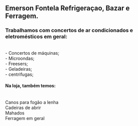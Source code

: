 <!doctype html>
 <html>
   <body>
    <p><h2><strong>Emerson Fontela Refrigeraçao, Bazar e Ferragem.</strong></h2></p>
    <p><h3>Trabalhamos com concertos de ar condicionados e eletromésticos em geral:</h3><br>
    - Concertos de máquinas;<br>
    - Microondas;<br>
    - Freesers;<br>
    - Geladeiras;<br>
    - centrifugas;</p>
    <p><h4>Na loja, também temos:</h4><br>
    Canos para fogão a lenha<br>
    Cadeiras de abrir<br>
    Mahados<br>
    Ferragem em geral<br>
    </p>
   </body>
     </html>
